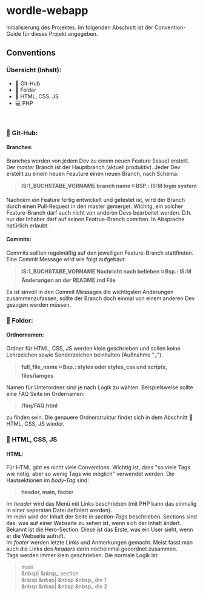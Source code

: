 # wordle-webapp

Initialisierung des Projektes. Im folgenden Abschnitt ist der Convention-Guide für dieses Projekt angegeben.

## Conventions

### Übersicht (Inhalt):
* 🎫 Git-Hub
* 💾 Folder
* 🍮 HTML, CSS, JS
* 💻 PHP

<br>

### 🎫 Git-Hub:

#### Branches:
Branches werden von jedem Dev zu einem neuen Feature (Issue) erstellt. Der *master* Branch ist der Hauptbranch (aktuell produktiv). Jeder Dev erstellt zu einem neuen Feauture einen neuen Branch, nach Schema: <br>
>**IS:1_BUCHSTABE_VORNAME branch name ◽ BSP.: IS:M login system**

Nachdem ein Feature fertig entwickelt und getestet ist, wird der Branch durch einen Pull-Request in den master gemerget.
Wichitg, ein solcher Feature-Branch darf auch nicht von anderen Devs bearbeitet werden. D.h. nur der Inhaber darf auf seinen Featrue-Branch comitten. In Absprache natürlich erlaubt.

#### Commits:
Commits sollten regelmäßig auf den jeweiligen Feature-Branch stattfinden. Eine Commit Message wird wie folgt aufgebaut: <br>
>**IS:1_BUCHSTABE_VORNAME Nachricht nach belieben ◽ Bsp.: IS:M Änderungen an der README.md File**

Es ist sinvoll in den Commit Messages die wichtigsten Änderungen zusammenzufassen, sollte der Branch doch einmal von einem anderen Dev gezogen werden müssen.

### 💾 Folder:

#### Ordnernamen:
Ordner für HTML, CSS, JS werden klein geschrieben und sollen keine Lehrzeichen sowie Sonderzeichen beinhalten (Außnahme "_").<br>
>**full_file_name ◽ Bsp.: styles oder styles_css und scripts, files/iamges**

Namen für Unterordner sind je nach Logik zu wählen. Beispielsweise sollte eine FAQ Seite im Ordernamen: <br>
>**/faq/FAQ.html**

zu finden sein.
Die genauere Ordnerstruktur findet sich in dem Abschnitt 🍮 HTML, CSS, JS wieder.

### 🍮 HTML, CSS, JS

#### HTML:
Für HTML gibt es nicht viele Conventions. Wichtig ist, dass "so viele Tags wie nötig, aber so wenig Tags wie möglich" verwendet werden. Die Hautsektionen im *body-Tag* sind: <br>
>**header, main, footer**

Im *header* wird das Menü mit Links beschrieben (mit PHP kann das einmalig in einer seperaten Datei definiert werden).<br>
Im *main* wird der Inhalt der Seite in *section-Tags* beschrieben. Sections sind das, was auf einer Webseite zu sehen ist, wenn sich der Inhalt ändert. Bekannt ist die Hero-Section. Diese ist das Erste, was ein User sieht, wenn er die Webseite aufruft.<br>
Im *footer* werden letzte Links und Anmerkungen gemacht. Meist fasst man auch die Links des *headers* darin nocheinmal geoordnet zusammen.<br>
Tags werden immer klein geschrieben. Die normale Logik ist:

>main <br>
> &nbsp|
> &nbsp_ section <br>
>  &nbsp &nbsp|
>  &nbsp &nbsp_ div 1 <br>
>  &nbsp &nbsp|
>  &nbsp &nbsp_ div 2 <br>